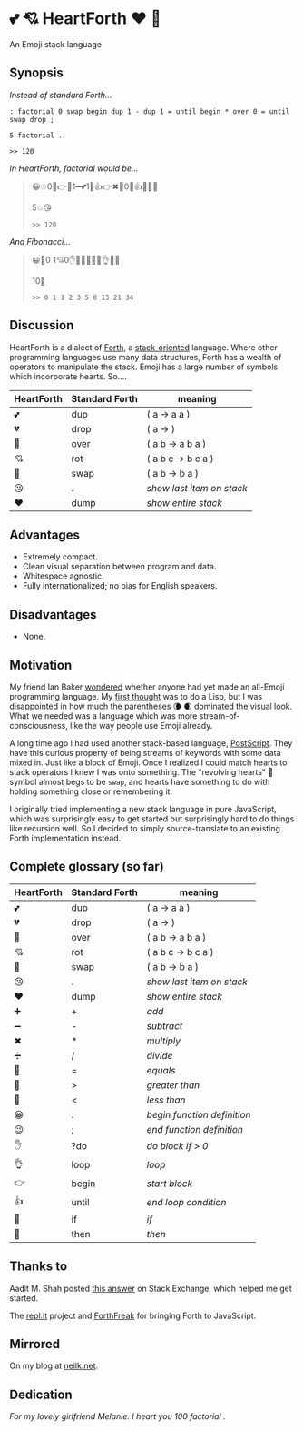 💕  💘  HeartForth ❤ 💞  
======================

An Emoji stack language

## Synopsis

*Instead of standard Forth...*

```
: factorial 0 swap begin dup 1 - dup 1 = until begin * over 0 = until swap drop ;

5 factorial .

>> 120 
```

*In HeartForth, factorial would be...*

> 😀💥0💞👉💕1➖💕1🙏👍👉✖💑0🙏👍💞💔😉
>
> 5💥😘  
> 
> `>> 120`

*And Fibonacci...*

> 😀🌿0 1💘0✋💑➕💞💕😘👌💔😉
> 
> 10🌿 
>
> `>> 0 1 1 2 3 5 8 13 21 34`


## Discussion

HeartForth is a dialect of
[Forth](https://en.wikipedia.org/wiki/Forth_%28programming_language%29), a
[stack-oriented](https://en.wikipedia.org/wiki/Stack-oriented_programming_language)
language. Where other programming languages use many data structures,
Forth has a wealth of operators to manipulate the stack. Emoji 
has a large number of symbols which incorporate hearts. So....

| HeartForth | Standard Forth | meaning |
| --- | --- | --- |
| 💕   | dup | ( a -> a a ) |
| 💔   | drop | ( a -> ) |
| 💑   | over | ( a b -> a b a ) |
| 💘   | rot | ( a b c -> b c a ) |
| 💞   | swap | ( a b -> b a ) |
| 😘   | . | *show last item on stack* |
| ❤   | dump | *show entire stack* |

## Advantages

* Extremely compact.
* Clean visual separation between program and data.
* Whitespace agnostic. 
* Fully internationalized; no bias for English speakers.

## Disadvantages

* None.

## Motivation

My friend Ian Baker [wondered](https://twitter.com/raindrift/status/547536961171226625) whether
anyone had yet made an all-Emoji programming language.  My [first
thought](https://twitter.com/flipzagging/status/547815119473086465) was
to do a Lisp, but I was disappointed in how much the parentheses 🌘 🌒 
dominated the visual look. What we needed was a language which
was more stream-of-consciousness, like the way people use Emoji
already.

A long time ago I had used another stack-based language,
[PostScript](https://en.wikipedia.org/wiki/PostScript). They have
this curious property of being streams of keywords with some data
mixed in. Just like a block of Emoji. Once I realized I could match
hearts to stack operators I knew I was onto something. The "revolving hearts" 💞  symbol 
almost begs to be `swap`, and hearts have something to do with
holding something close or remembering it. 

I originally tried implementing a new stack language in pure JavaScript, which was
surprisingly easy to get started but surprisingly hard to do things like
recursion well. So I decided to simply source-translate to an existing
Forth implementation instead.

## Complete glossary (so far)

| HeartForth | Standard Forth | meaning |
| --- | --- | --- |
| 💕   | dup | ( a -> a a ) |
| 💔   | drop | ( a -> ) |
| 💑   | over | ( a b -> a b a ) |
| 💘   | rot | ( a b c -> b c a ) |
| 💞   | swap | ( a b -> b a ) |
| 😘   | . | *show last item on stack* |
| ❤   | dump | *show entire stack* |
| ➕   | + | *add* |
| ➖   | - | *subtract* |
| ✖   | * | *multiply* |
| ➗   | / | *divide* |
| 🙏   | = | *equals* |
| 📢   | > | *greater than* |
| 📡   | < | *less than* |
| 😀   | : | *begin function definition*|
| 😉   | ; | *end function definition*|
| ✋   | ?do | *do block if > 0* |
| 👌   | loop | *loop* |
| 👉   | begin | *start block* |
| 👍   | until | *end loop condition* |
| 👐   | if | *if* |
| 👏   | then | *then* |


## Thanks to

Aadit M. Shah posted [this answer](https://stackoverflow.com/questions/13466600/how-would-i-go-about-implementing-a-simple-stack-based-programming-language)
on Stack Exchange, which helped me get started.

The [repl.it](https://github.com/replit) project and [ForthFreak](http://forthfreak.net/jsforth80x25.html) for bringing Forth to JavaScript.

## Mirrored

On my blog at [neilk.net](http://neilk.net/blog/2015/02/14/heartforth/).

## Dedication

*For my lovely girlfriend Melanie. I heart you 100 factorial .*

